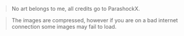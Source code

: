 > No art belongs to me, all credits go to ParashockX.

> The images are compressed, however if you are on a bad internet connection some images may fail to load.
